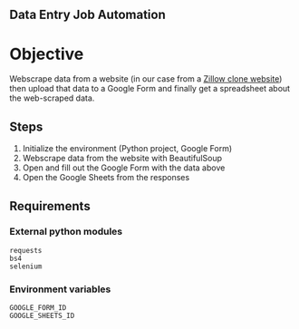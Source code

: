 ## Data Entry Job Automation

# Objective

Webscrape data from a website (in our case from a 
[Zillow clone website](https://appbrewery.github.io/Zillow-Clone/)) 
then upload that data to a Google Form and finally 
get a spreadsheet about the web-scraped data.

## Steps
1) Initialize the environment (Python project, Google Form)
2) Webscrape data from the website with BeautifulSoup
3) Open and fill out the Google Form with the data above
4) Open the Google Sheets from the responses

## Requirements
### External python modules
```commandline
requests
bs4
selenium
```
### Environment variables
```commandline
GOOGLE_FORM_ID
GOOGLE_SHEETS_ID
```